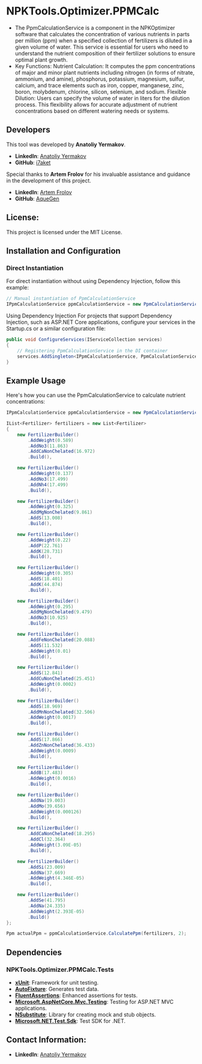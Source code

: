 # NPKTools.Optimizer.PPMCalc
- The PpmCalculationService is a component in the NPKOptimizer software that calculates the concentration of various nutrients in parts per million (ppm) when a specified collection of fertilizers is diluted in a given volume of water. This service is essential for users who need to understand the nutrient composition of their fertilizer solutions to ensure optimal plant growth.
- Key Functions:
  Nutrient Calculation: It computes the ppm concentrations of major and minor plant nutrients including nitrogen (in forms of nitrate, ammonium, and amine), phosphorus, potassium, magnesium, sulfur, calcium, and trace elements such as iron, copper, manganese, zinc, boron, molybdenum, chlorine, silicon, selenium, and sodium.
  Flexible Dilution: Users can specify the volume of water in liters for the dilution process. This flexibility allows for accurate adjustment of nutrient concentrations based on different watering needs or systems.

## Developers
This tool was developed by **Anatoliy Yermakov**.
- **LinkedIn**: [Anatoliy Yermakov](https://www.linkedin.com/in/anatoliyyermakov)
- **GitHub**: [i7aket](https://github.com/i7aket)

Special thanks to **Artem Frolov** for his invaluable assistance and guidance in the development of this project.
- **LinkedIn**: [Artem Frolov](https://www.linkedin.com/in/artfrolov/)
- **GitHub**: [AqueGen](https://github.com/AqueGen)

## License:
This project is licensed under the MIT License.

## Installation and Configuration

### Direct Instantiation
For direct instantiation without using Dependency Injection, follow this example:

```csharp
// Manual instantiation of PpmCalculationService
IPpmCalculationService ppmCalculationService = new PpmCalculationService();
```

Using Dependency Injection
For projects that support Dependency Injection, such as ASP.NET Core applications, configure your services in the Startup.cs or a similar configuration file:

```csharp
public void ConfigureServices(IServiceCollection services)
{
    // Registering PpmCalculationService in the DI container
    services.AddSingleton<IPpmCalculationService, PpmCalculationService>();
}
```
## Example Usage
Here's how you can use the PpmCalculationService to calculate nutrient concentrations:

```csharp
IPpmCalculationService ppmCalculationService = new PpmCalculationService();

IList<Fertilizer> fertilizers = new List<Fertilizer>
{
    new FertilizerBuilder()
        .AddWeight(0.589)
        .AddNo3(11.863)
        .AddCaNonChelated(16.972)
        .Build(),

    new FertilizerBuilder()
        .AddWeight(0.137)
        .AddNo3(17.499)
        .AddNh4(17.499)
        .Build(),

    new FertilizerBuilder()
        .AddWeight(0.325)
        .AddMgNonChelated(9.861)
        .AddS(13.008)
        .Build(),

    new FertilizerBuilder()
        .AddWeight(0.22)
        .AddP(22.761)
        .AddK(28.731)
        .Build(),

    new FertilizerBuilder()
        .AddWeight(0.305)
        .AddS(18.401)
        .AddK(44.874)
        .Build(),

    new FertilizerBuilder()
        .AddWeight(0.295)
        .AddMgNonChelated(9.479)
        .AddNo3(10.925)
        .Build(),

    new FertilizerBuilder()
        .AddFeNonChelated(20.088)
        .AddS(11.532)
        .AddWeight(0.01)
        .Build(),

    new FertilizerBuilder()
        .AddS(12.841)
        .AddCuNonChelated(25.451)
        .AddWeight(0.0002)
        .Build(),

    new FertilizerBuilder()
        .AddS(18.969)
        .AddMnNonChelated(32.506)
        .AddWeight(0.0017)
        .Build(),

    new FertilizerBuilder()
        .AddS(17.866)
        .AddZnNonChelated(36.433)
        .AddWeight(0.0009)
        .Build(),

    new FertilizerBuilder()
        .AddB(17.483)
        .AddWeight(0.0016)
        .Build(),

    new FertilizerBuilder()
        .AddNa(19.003)
        .AddMo(39.656)
        .AddWeight(0.000126)
        .Build(),

    new FertilizerBuilder()
        .AddCaNonChelated(18.295)
        .AddCl(32.364)
        .AddWeight(3.09E-05)
        .Build(),

    new FertilizerBuilder()
        .AddSi(23.009)
        .AddNa(37.669)
        .AddWeight(4.346E-05)
        .Build(),

    new FertilizerBuilder()
        .AddSe(41.795)
        .AddNa(24.335)
        .AddWeight(2.393E-05)
        .Build()
};

Ppm actualPpm = ppmCalculationService.CalculatePpm(fertilizers, 2);  
```
## Dependencies
### NPKTools.Optimizer.PPMCalc.Tests
- [**xUnit**](https://xunit.net/): Framework for unit testing.
- [**AutoFixture**](https://github.com/AutoFixture/AutoFixture): Generates test data.
- [**FluentAssertions**](https://fluentassertions.com/): Enhanced assertions for tests.
- [**Microsoft.AspNetCore.Mvc.Testing**](https://docs.microsoft.com/en-us/aspnet/core/test/integration-tests?view=aspnetcore-6.0): Testing for ASP.NET MVC applications.
- [**NSubstitute**](https://nsubstitute.github.io/): Library for creating mock and stub objects.
- [**Microsoft.NET.Test.Sdk**](https://www.nuget.org/packages/Microsoft.NET.Test.Sdk/): Test SDK for .NET.

## Contact Information:
- **LinkedIn**: [Anatoliy Yermakov](https://www.linkedin.com/in/anatoliyyermakov)

